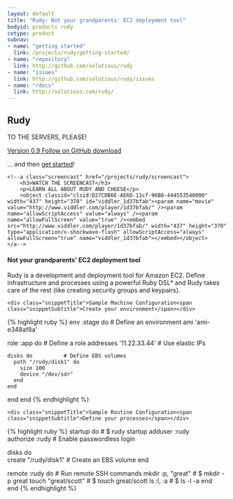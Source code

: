 ```yaml
---
layout: default
title: "Rudy: Not your grandparents' EC2 deployment tool"
bodyid: products rudy
cotype: product
subnav:
- name: "getting started"
  link: /projects/rudy/getting-started/
- name: "repository"
  link: http://github.com/solutious/rudy
- name: "issues"
  link: http://github.com/solutious/rudy/issues
- name: "rdocs"
  link: http://solutious.com/rudy/
---
```


<div class="left">
	<div class="rudyPageOverview">
		<h2>Rudy</h2>
		<p class="reparte">TO THE SERVERS, PLEASE!</p>	
		<a class="details" href="http://github.com/solutious/rudy">
			<span class="beta">Version 0.9</span>
			<span class="git">Follow on GitHub</span>
		</a>
		<a class="download" href="http://github.com/solutious/rudy/tarball/latest">download</a>
		<p class="getStarted">... and then <a href="/projects/rudy/getting-started/">get started</a>!</p>
	</div>
  
	<!--a class="screencast" href="/projects/rudy/screencast">
		<h3>WATCH THE SCREENCAST</h3>
		<p>LEARN ALL ABOUT RUDY AND CHEESE</p>
		<object classid="clsid:D27CDB6E-AE6D-11cf-96B8-444553540000" width="437" height="370" id="viddler_1d37bfab"><param name="movie" value="http://www.viddler.com/player/1d37bfab/" /><param name="allowScriptAccess" value="always" /><param name="allowFullScreen" value="true" /><embed src="http://www.viddler.com/player/1d37bfab/" width="437" height="370" type="application/x-shockwave-flash" allowScriptAccess="always" allowFullScreen="true" name="viddler_1d37bfab"></embed></object>
	</a-->

</div>
<div class="right">
	<h4>Not your grandparents' EC2 deployment tool</h4>
	<p>Rudy is a development and deployment tool for Amazon EC2. Define infrastructure and processes using a powerful Ruby DSL* and Rudy takes care of the rest (like creating security groups and keypairs).</p> 

	
	<div class="snippetTitle">Sample Machine Configuration<span class="snippetSubtitle">Create your environment</span></div>

{% highlight ruby %}
env :stage do         # Define an environment
  ami 'ami-e348af8a'         
                             
  role :app do        # Define a role
    addresses '11.22.33.44'  # Use elastic IPs
                             
    disks do          # Define EBS volumes
      path "/rudy/disk1" do  
        size 100             
        device "/dev/sdr"     
      end                       
    end
  end
end
{% endhighlight %}
	

	<div class="snippetTitle">Sample Routine Configuration<span class="snippetSubtitle">Define your processes</span></div>



{% highlight ruby %}
startup do            # $ rudy startup
  adduser :rudy       
  authorize :rudy     # Enable passwordless login
                             
  disks do                   
    create "/rudy/disk1"     # Create an EBS volume 
  end                       
                            
  remote :rudy do     # Run remote SSH commands
    mkdir :p, "great"        # $ mkdir -p great
    touch "great/scott"      # $ touch great/scott
    ls :l, :a                # $ ls -l -a
  end                          
end
{% endhighlight %}
  	
</div>
